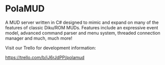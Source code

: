 PolaMUD
=======

A MUD server written in C# designed to mimic and expand on many of the features of classic Diku/ROM MUDs. Features include an expressive event model, advanced command parser and menu system, threaded connection manager and much, much more!

Visit our Trello for development information:

https://trello.com/b/iJ6rJdPP/polamud
